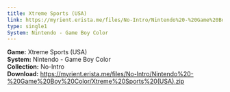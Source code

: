 ```yaml
---
title: Xtreme Sports (USA)
link: https://myrient.erista.me/files/No-Intro/Nintendo%20-%20Game%20Boy%20Color/Xtreme%20Sports%20(USA).zip
type: single1
System: Nintendo - Game Boy Color
---
```

<b>Game:</b> Xtreme Sports (USA)<br>
<b>System:</b> Nintendo - Game Boy Color<br>
<b>Collection:</b> No-Intro<br>
<b>Download:</b> https://myrient.erista.me/files/No-Intro/Nintendo%20-%20Game%20Boy%20Color/Xtreme%20Sports%20(USA).zip
